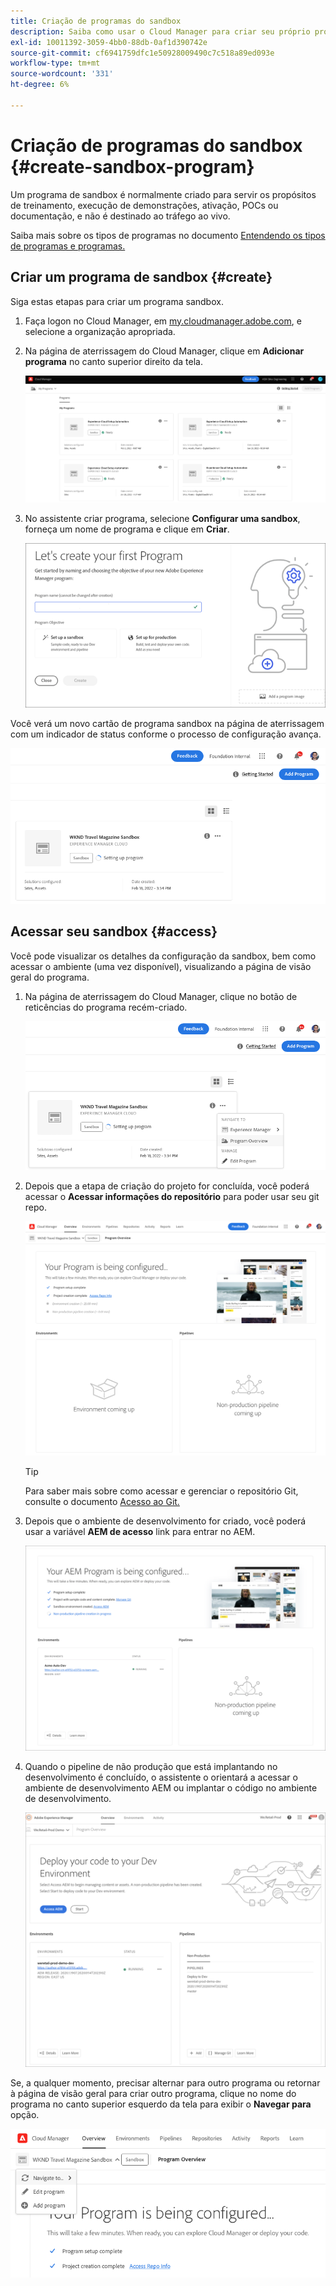 ```yaml
---
title: Criação de programas do sandbox
description: Saiba como usar o Cloud Manager para criar seu próprio programa sandbox para treinamento, demonstração, POC ou outros fins que não sejam de produção.
exl-id: 10011392-3059-4bb0-88db-0af1d390742e
source-git-commit: cf6941759dfc1e50928009490c7c518a89ed093e
workflow-type: tm+mt
source-wordcount: '331'
ht-degree: 6%

---
```


# Criação de programas do sandbox {#create-sandbox-program}

Um programa de sandbox é normalmente criado para servir os propósitos de treinamento, execução de demonstrações, ativação, POCs ou documentação, e não é destinado ao tráfego ao vivo.

Saiba mais sobre os tipos de programas no documento [Entendendo os tipos de programas e programas.](program-types.md)

## Criar um programa de sandbox {#create}

Siga estas etapas para criar um programa sandbox.

1. Faça logon no Cloud Manager, em [my.cloudmanager.adobe.com](https://my.cloudmanager.adobe.com/), e selecione a organização apropriada.

1. Na página de aterrissagem do Cloud Manager, clique em **Adicionar programa** no canto superior direito da tela.

   ![Página de aterrissagem do Cloud Manager](assets/first_timelogin1.png)

1. No assistente criar programa, selecione **Configurar uma sandbox**, forneça um nome de programa e clique em **Criar**.

   ![Criação do tipo de programa](assets/create-sandbox.png)

Você verá um novo cartão de programa sandbox na página de aterrissagem com um indicador de status conforme o processo de configuração avança.

![Criação de sandbox a partir da página de visão geral](assets/program-create-setupdemo2.png)

## Acessar seu sandbox {#access}

Você pode visualizar os detalhes da configuração da sandbox, bem como acessar o ambiente (uma vez disponível), visualizando a página de visão geral do programa.

1. Na página de aterrissagem do Cloud Manager, clique no botão de reticências do programa recém-criado.

   ![Visão geral do acesso ao programa](assets/program-overview-sandbox.png)

1. Depois que a etapa de criação do projeto for concluída, você poderá acessar o **Acessar informações do repositório** para poder usar seu git repo.

   ![Configuração do programa](assets/create-program4.png)

   >[!TIP]
   >
   >Para saber mais sobre como acessar e gerenciar o repositório Git, consulte o documento [Acesso ao Git.](/help/implementing/cloud-manager/managing-code/accessing-repos.md)

1. Depois que o ambiente de desenvolvimento for criado, você poderá usar a variável **AEM de acesso** link para entrar no AEM.

   ![Acessar AEM link](assets/create-program-5.png)

1. Quando o pipeline de não produção que está implantando no desenvolvimento é concluído, o assistente o orientará a acessar o ambiente de desenvolvimento AEM ou implantar o código no ambiente de desenvolvimento.

   ![Implantação da sandbox](assets/create-program-setup-deploy.png)

Se, a qualquer momento, precisar alternar para outro programa ou retornar à página de visão geral para criar outro programa, clique no nome do programa no canto superior esquerdo da tela para exibir o **Navegar para** opção.

![Vá até](assets/create-program-a1.png)
